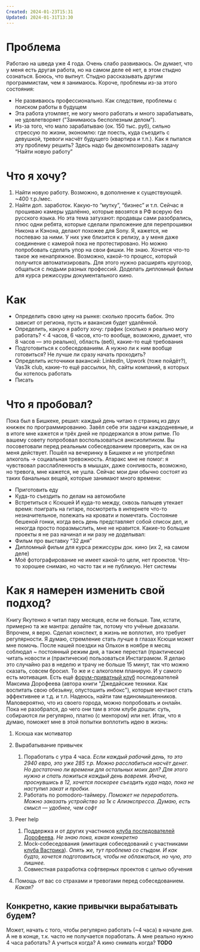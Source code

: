 ```yaml
---
Created: 2024-01-23T15:31
Updated: 2024-01-31T13:30
---
```

# Проблема
Работаю на шведа уже 4 года. Очень слабо развиваюсь. Он думает, что у меня есть другая работа, но на самом деле её нет, в этом стыдно сознаться. Боюсь, что выпнут. Стыдно рассказывать другим программистам, чем я занимаюсь. Короче, проблемы из-за этого состояния:
- Не развиваюсь профессионально. Как следствие, проблемы с поиском работы в будущем
- Эта работа утомляет, не могу много работать и много зарабатывать, не удовлетворяет (”Занимаюсь бесполезным делом”).
- Из-за того, что мало зарабатываю (ок. 150 тыс. руб), сильно стрессую по жизни, экономлю: где поесть, куда съездить с девушкой, тревоги насчёт будущего (квартира и т.п.).
Как я пытался эту проблему решить?
Здесь надо бы декомпозировать задачу “Найти новую работу”
# Что я хочу?
1. Найти новую работу. Возможно, в дополнение к существующей. ~400 т.р./мес.
2. Найти доп. заработок. Какую-то “мутку”, “бизнес” и т.п.
Сейчас я прошиваю камеры удалённо, которые ввозятся в РФ всерую без русского языка. Но эта тема затухают: продавцы сами разобрались, плюс одни ребята, которые сделали приложение для перепрошивки Никона и Кэнона, делают похожее для Sony. Я, кажется, не поспеваю за ними. У них уже близится к релизу, а у меня даже соединение с камерой пока не протестировано. Но можно попробовать сделать упор на свои фишки. Не знаю.
Хочется что-то такое же ненапряжное. Возможно, какой-то процесс, который получится автоматизировать. Для этого нужно расширять кругозор, общаться с людьми разных профессий.
Доделать дипломный фильм для курса режиссуры документального кино.
# Как
- Определить свою цену на рынке: сколько просить бабок. Это зависит от региона, пусть и вакансия будет удалённой.
- Определить, какую я работу хочу: график (сколько я реально могу работать? < 4 часов, 6 часов, кто-то вообще, возможно, думает, что 8 часов — это реально), область (веб), какие-то ещё требования
- Подготовиться к собеседованиям. А нужно ли к ним вообще готовиться? Не лучше ли сразу начать проходить?
- Определить источники вакансий: LinkedIn, Upwork (тоже пойдёт?), Vas3k club, какие-то ещё рассылки, hh, сайты компаний, в которых бы хотелось работать
- Писать
# Что я пробовал?
Пока был в Бишкеке, решил: каждый день читаю n страниц из двух книжек по программированию. Завёл себе эти задачи каждодневные, и в итоге мне кажется и трёх дней не продержался в этом ритме.
По вашему совету попробовал воспользоваться анксиолитиком. Вы посоветовали перед реальным собеседованием проверить, как он на меня действует. Пошёл на вечеринку в Бишкеке и не употреблял алкоголь → социальная тревожность. Атаракс мне не помог: я чувствовал расслабленность в мышцах, даже сонливость, возможно, но тревога, мне кажется, не ушла.
Сейчас мои дни обычно состоят из таких банальных вещей, которые занимают много времени:
- Приготовить еду
- Куда-то съездить по делам на автомобиле
- Встретиться с Ксюшей
И куда-то между, сквозь пальцев утекает время: поиграть на гитаре, посмотреть в интернете что-то незначительное, полежать на кровати и помечтать. Состояние бешеной гонки, когда весь день представляет собой список дел, и некогда просто поразмыслить, мне не нравится.
Какие-то большие проекты я не раз начинал и ни разу не доделывал:
- Фильм про выставку “32 дня”
- Дипломный фильм для курса режиссуры док. кино (их 2, на самом деле)
- Моё фотографирование не имеет какой-то цели, нет проектов. Что-то хорошее снимаю, но часто так и не публикую. Нет системы
# Как я намерен изменить свой подход?
Книгу Якутенко я читал пару месяцев, если не больше. Там, кстати, примерно та же мантра: делайте так, потому что учёные доказали. Впрочем, я верю. Сделал конспект, в жизнь не воплотил, это требует регулярности.
Я думаю, стремление стать лучше в глазах Ксюши может мне помочь. После нашей поездки на Ольхон в ноябре я месяц соблюдал ~ постоянный режим дня, а также перестал (практически) читать новости и (практически) пользоваться Инстаграмом. Я делаю это случайно раз в неделю и трачу не больше 15 минут, так что можно сказать, совсем бросил. То же и с алкоголем планирую. И у самого есть мотивация.
Есть ещё [форум-приватный клуб](https://club.mnogosdelal.ru/) последователей Максима Дорофеева (автора книги "Джедайские техники. Как воспитать свою обезьяну, опустошить инбокс"), которые мечтают стать эффективнее и т.д. и т.п. Надеюсь, найти там единомышленников. Маловероятно, что из своего города, можно попробовать и онлайн. Пока не разобрался, до чего они там в этом клубе дошли: суть, собираются ли регулярно, платно (с ментором) или нет.
Итак, что я думаю, поможет мне в этой попытки воплотить идею в жизнь:
1. Ксюша как мотиватор
2. Вырабатывание привычек
    1. Поработать с утра 4 часа. _Если каждый рабочий день, то это 2940 евро, это уже 285 т.р. Можно расслабиться насчёт денег. Но достаточно ли времени для остальных моих дел? Для этого нужно и спать ложиться каждый день вовремя. Иначе, проснувшись в 12, хочется поскорее съездить куда надо, пока не наступил закат и пробки._
    2. Работать по pomodoro-таймеру. _Поможет не переработать. Можно заказать устройство за 1к с Алиэкспресса. Думаю, есть смысл — удобнее, чем софт_
    
3. Peer help
    1. Поддержка и от других участников [клуба последователей Дорофеева](https://club.mnogosdelal.ru/). _Не знаю пока, какая конкретно_
    2. Mock-собеседования (имитация собеседований с участниками [клуба Вастрика](https://vas3k.club/)). _Опять же, тут проблема со стыдом. И как будто, хочется подготовиться, чтобы не облажаться, но чую, это лишнее._
    3. Совместная разработка софтверных проектов с целью обучения
4. Помощь от вас со страхами и тревогами перед собеседованием. _Какая?_
## Конкретно, какие привычки вырабатывать будем?
Может, начать с того, чтобы регулярно работать (~4 часа) в начале дня. А не в конце, т.к. часто не получается поработать. А мне реально нужно 4 часа работать? А учиться когда? А кино снимать когда? **TODO**